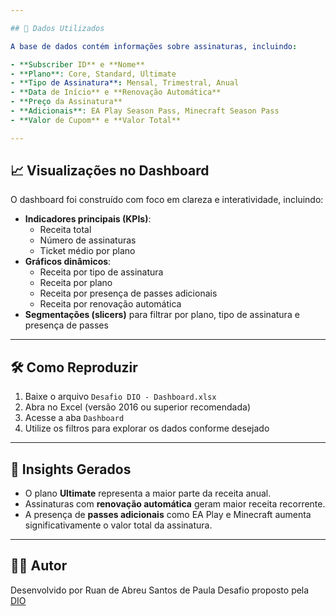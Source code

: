 ```yaml
---

## 📌 Dados Utilizados

A base de dados contém informações sobre assinaturas, incluindo:

- **Subscriber ID** e **Nome**
- **Plano**: Core, Standard, Ultimate
- **Tipo de Assinatura**: Mensal, Trimestral, Anual
- **Data de Início** e **Renovação Automática**
- **Preço da Assinatura**
- **Adicionais**: EA Play Season Pass, Minecraft Season Pass
- **Valor de Cupom** e **Valor Total**

---
```


## 📈 Visualizações no Dashboard

O dashboard foi construído com foco em clareza e interatividade, incluindo:

- **Indicadores principais (KPIs)**:
  - Receita total
  - Número de assinaturas
  - Ticket médio por plano
- **Gráficos dinâmicos**:
  - Receita por tipo de assinatura
  - Receita por plano
  - Receita por presença de passes adicionais
  - Receita por renovação automática
- **Segmentações (slicers)** para filtrar por plano, tipo de assinatura e presença de passes

---

## 🛠️ Como Reproduzir

1. Baixe o arquivo `Desafio DIO - Dashboard.xlsx`
2. Abra no Excel (versão 2016 ou superior recomendada)
3. Acesse a aba `Dashboard`
4. Utilize os filtros para explorar os dados conforme desejado

---

## 🚀 Insights Gerados

- O plano **Ultimate** representa a maior parte da receita anual.
- Assinaturas com **renovação automática** geram maior receita recorrente.
- A presença de **passes adicionais** como EA Play e Minecraft aumenta significativamente o valor total da assinatura.

---

## 👨‍💻 Autor

Desenvolvido por Ruan de Abreu Santos de Paula 
Desafio proposto pela [DIO](https://www.dio.me/)

